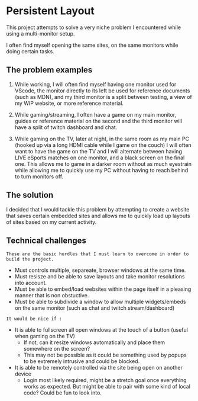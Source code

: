 # Persistent Layout

This project attempts to solve a very niche problem I encountered while using a multi-monitor setup.

I often find myself opening the same sites, on the same monitors while doing certain tasks.

## The problem examples 

1. While working, I will often find myself having one monitor used for VScode, the monitor directly to its left be used for reference documents (such as MDN), and my third monitor is a split between testing, a view of my WIP website, or more reference material.

2. While gaming/streaming, I often have a game on my main monitor, guides or reference material on the second and the third monitor will have a split of twitch dashboard and chat.

3. While gaming on the TV, later at night, in the same room as my main PC (hooked up via a long HDMI cable while I game on the couch) I will often want to have the game on the TV and I will alternate between having LIVE eSports matches on one monitor, and a black screen on the final one. This allows me to game in a darker room without as much eyestrain while allowing me to quickly use my PC without having to reach behind to turn monitors off.

## The solution

I decided that I would tackle this problem by attempting to create a website that saves certain embedded sites and allows me to quickly load up layouts of sites based on my current activity. 


## Technical challenges

``These are the basic hurdles that I must learn to overcome in order to build the project.``

* Must controls multiple, separeate, browser windows at the same time. 
* Must resisze and be able to save layouts and take monitor resolutions into account.
* Must be able to embed/load websites within the page itself in a pleasing manner that is non obstuctive.
* Must be able to subdivide a window to allow multiple widgets/embeds on the same monitor (such as chat and twitch stream/dashboard)

``It would be nice if :``

* It is able to fullscreen all open windows at the touch of a button (useful when gaming on the TV)
  * If not, can it resize windows automatically and place them somewhere on the screen?
  * This may not be possible as it could be something used by popups to be extremely intrusive and could be blocked.
* It is able to be remotely controlled via the site being open on another device 
  * Login most likely required, might be a stretch goal once everything works as expected. But might be able to pair with some kind of local code? Could be fun to look into.

